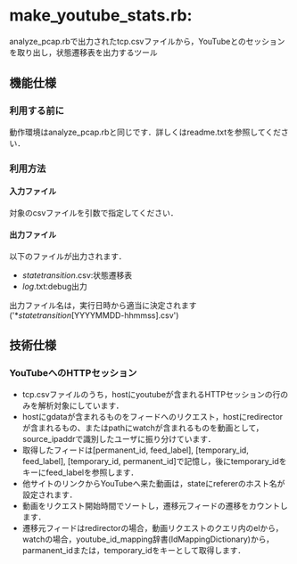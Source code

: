 # make_youtube_stats.rb:

analyze_pcap.rbで出力されたtcp.csvファイルから，YouTubeとのセッションを取り出し，状態遷移表を出力するツール

## 機能仕様

### 利用する前に

動作環境はanalyze_pcap.rbと同じです．詳しくはreadme.txtを参照してください．

### 利用方法

#### 入力ファイル
対象のcsvファイルを引数で指定してください．

#### 出力ファイル

以下のファイルが出力されます．

* *_statetransition_*.csv:状態遷移表
* *_log_*.txt:debug出力

出力ファイル名は，実行日時から適当に決定されます ('*_statetransition_[YYYYMMDD-hhmmss].csv')

## 技術仕様
### YouTubeへのHTTPセッション
* tcp.csvファイルのうち，hostにyoutubeが含まれるHTTPセッションの行のみを解析対象にしています．
* hostにgdataが含まれるものをフィードへのリクエスト，hostにredirectorが含まれるもの、またはpathにwatchが含まれるものを動画として，source_ipaddrで識別したユーザに振り分けています．
* 取得したフィードは[permanent_id, feed_label], [temporary_id, feed_label], [temporary_id, permanent_id]で記憶し，後にtemporary_idをキーにfeed_labelを参照します．
* 他サイトのリンクからYouTubeへ来た動画は，stateにrefererのホスト名が設定されます．
* 動画をリクエスト開始時間でソートし，遷移元フィードの遷移をカウントします．
* 遷移元フィードはredirectorの場合，動画リクエストのクエリ内のelから，watchの場合，youtube_id_mapping辞書(IdMappingDictionary)から，parmanent_idまたは，temporary_idをキーとして取得します．
